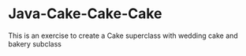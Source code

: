 # Java-Cake-Cake-Cake
This is an exercise to create a Cake superclass with wedding cake and bakery subclass
